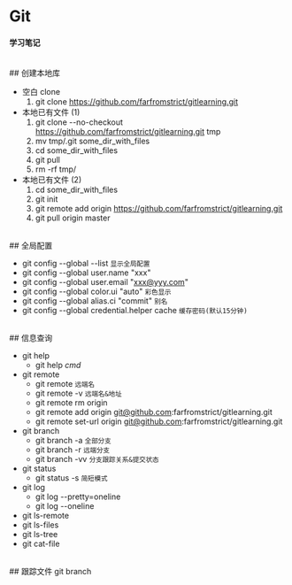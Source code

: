 # Git
#### 学习笔记

<br/>
## 创建本地库

- 空白 clone
    1. git clone https://github.com/farfromstrict/gitlearning.git
- 本地已有文件 (1)
    1. git clone --no-checkout https://github.com/farfromstrict/gitlearning.git tmp
    2. mv tmp/.git some_dir_with_files
    3. cd some_dir_with_files
    4. git pull
    5. rm -rf tmp/
- 本地已有文件 (2)
	1. cd some_dir_with_files
    2. git init
    3. git remote add origin https://github.com/farfromstrict/gitlearning.git
    4. git pull origin master

<br/>
## 全局配置

- git config --global --list ```显示全局配置```
- git config --global user.name "xxx"
- git config --global user.email "xxx@yyy.com"
- git config --global color.ui "auto" ```彩色显示```
- git config --global alias.ci "commit" ```别名```
- git config --global credential.helper cache ```缓存密码(默认15分钟)```

<br/>
## 信息查询

- git help
	- git help *cmd*
- git remote
	- git remote ```远端名```
	- git remote -v ```远端名&地址```
	- git remote rm origin
	- git remote add origin git@github.com:farfromstrict/gitlearning.git
	- git remote set-url origin git@github.com:farfromstrict/gitlearning.git
- git branch
	- git branch -a ```全部分支```
	- git branch -r ```远端分支```
	- git branch -vv ```分支跟踪关系&提交状态```
- git status
	- git status -s ```简短模式```
- git log
	- git log --pretty=oneline
	- git log --oneline
- git ls-remote
- git ls-files
- git ls-tree
- git cat-file

<br/>
## 跟踪文件
git branch


<br/>
